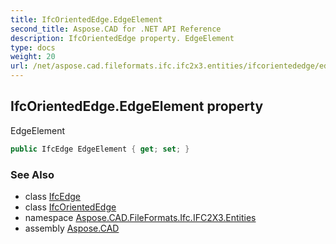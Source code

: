```yaml
---
title: IfcOrientedEdge.EdgeElement
second_title: Aspose.CAD for .NET API Reference
description: IfcOrientedEdge property. EdgeElement
type: docs
weight: 20
url: /net/aspose.cad.fileformats.ifc.ifc2x3.entities/ifcorientededge/edgeelement/
---
```

## IfcOrientedEdge.EdgeElement property

EdgeElement

```csharp
public IfcEdge EdgeElement { get; set; }
```

### See Also

* class [IfcEdge](../../ifcedge/)
* class [IfcOrientedEdge](../)
* namespace [Aspose.CAD.FileFormats.Ifc.IFC2X3.Entities](../../ifcorientededge/)
* assembly [Aspose.CAD](../../../)


